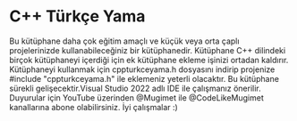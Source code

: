# C++ Türkçe Yama
Bu kütüphane daha çok eğitim amaçlı ve küçük veya orta çaplı projelerinizde kullanabileceğiniz bir kütüphanedir. Kütüphane C++ dilindeki birçok kütüphaneyi içerdiği için ek kütüphane ekleme işinizi ortadan kaldırır. Kütüphaneyi kullanmak için cppturkceyama.h dosyasını indirip projenize #include "cppturkceyama.h" ile eklemeniz yeterli olacaktır. Bu kütüphane sürekli gelişecektir.Visual Studio 2022 adlı IDE ile çalışmanız önerilir. Duyurular için YouTube üzerinden @Mugimet ile @CodeLikeMugimet kanallarına abone olabilirsiniz. İyi çalışmalar :)
